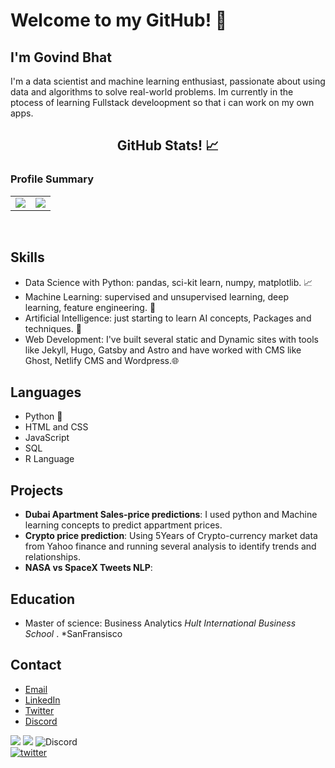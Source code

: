 # Welcome to my GitHub! 🙌 

## I'm **Govind Bhat**

I'm a data scientist and machine learning enthusiast, passionate about using data and algorithms to solve real-world problems. Im currently in the ptocess of learning Fullstack develoopment so that i can work on my own apps.

<h2 align='center'> GitHub Stats! 📈 </h2>


<table>
  <tbody>
   <thead> <h3>Profile Summary</h3> </thead>
    <tr>
      <td>
        <a href="https://github.com/anuraghazra/github-readme-stats">
          <img src="https://github-readme-stats.vercel.app/api?username=git-GB&count_private=true&show_icons=true&theme=radical" />
        </a>
      </td>
      <td>
        <a href="https://github.com/anuraghazra/convoychat">
          <img src="https://github-readme-stats-git-masterrstaa-rickstaa.vercel.app/api/top-langs/?username=git-GB&exclude_repo=G-Bot,gb-freeStuffDev,fsdl-website,oopenai-spinningup,dive-into-machine-learning,pandas_exercises,text-analytics-with-python,Data-Science--Cheat-Sheet,Complete-Python-3-Bootcamp)](https://github.com/anuraghazra/github-readme-stats"/>
        </a>
      </td>
    </tr>
   </tbody>
  </table>
<br>

## Skills

- Data Science with Python: pandas, sci-kit learn, numpy, matplotlib. 📈
- Machine Learning: supervised and unsupervised learning, deep learning, feature engineering. 🤖
- Artificial Intelligence: just starting to learn AI concepts, Packages and techniques. 🧠
- Web Development: I've built several static and Dynamic sites with tools like Jekyll, Hugo, Gatsby and Astro and have worked with CMS like Ghost, Netlify   CMS and Wordpress.🌐


## Languages

- Python 🐍
- HTML and CSS 
- JavaScript 
- SQL
- R Language

## Projects

- **Dubai Apartment Sales-price predictions**: I used python and Machine learning concepts to predict appartment prices.
- **Crypto price prediction**: Using 5Years of Crypto-currency market data from Yahoo finance and running several analysis to identify trends and relationships.
- **NASA vs SpaceX Tweets NLP**: 

## Education


- Master of science: Business Analytics
*Hult International Business School* . *SanFransisco


## Contact
- [Email](govind.s.bhat@outlook.com)
- [LinkedIn](https://linkedin.com/in/govindsbhat)
- [Twitter](https://twitter.com/_gbhat_/)
- [Discord](https://discord.com/GBhat#3634)

<img src="https://img.shields.io/badge/Datacamp-05192D?style=for-the-badge&logo=datacamp&logoColor=65FF8F"/> <img src="https://img.shields.io/badge/updated-today-brightgreen?style=for-the-badge"> <img alt="Discord" src="https://img.shields.io/discord/1056296312783503450?label=Discord&logo=Discord&logoColor=d&style=for-the-badge"><br>
[![twitter](https://img.shields.io/badge/twitter-1DA1F2?style=for-the-badge&logo=twitter&logoColor=white)](https://twitter.com/follow/_ghbhat_)
